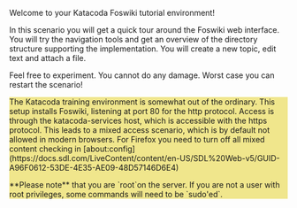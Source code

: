 Welcome to your Katacoda Foswiki tutorial environment!

In this scenario you will get a quick tour around the Foswiki web interface.
You will try the navigation tools and get an overview of the directory structure supporting the implementation.
You will create a new topic, edit text and attach a file.

Feel free to experiment. You cannot do any damage. Worst case you can restart the scenario!

<div style="background-color: khaki">
The Katacoda training environment is somewhat out of the ordinary. This setup installs Foswiki, listening at port 80 for the http protocol.
Access is through the katacoda-services host, which is accessible with the https protocol.
This leads to a mixed access scenario, which is by default not allowed in modern browsers.
For Firefox  you need to turn off all mixed content checking in
[about:config](https://docs.sdl.com/LiveContent/content/en-US/SDL%20Web-v5/GUID-A96F0612-53DE-4E35-AE09-48D57146D6E4)
<p />
**Please note** that you are `root`on the server.
If you are not a user with root privileges, some commands will need to be `sudo'ed`.
</div>

